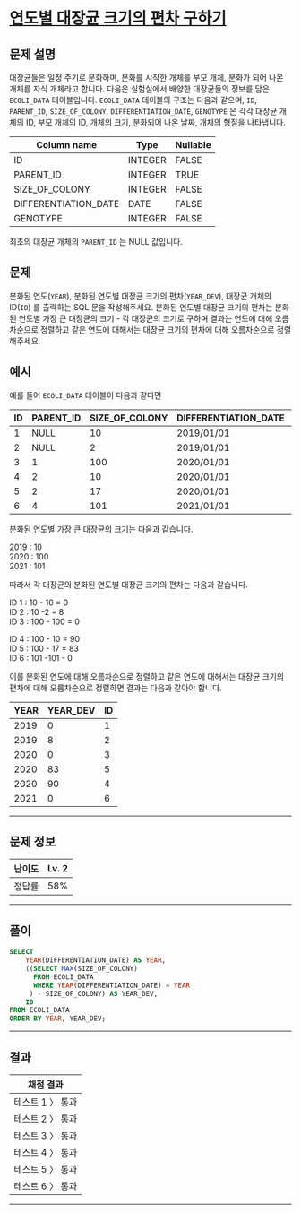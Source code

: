 # [연도별 대장균 크기의 편차 구하기](https://school.programmers.co.kr/learn/courses/30/lessons/299310)

## 문제 설명

대장균들은 일정 주기로 분화하며, 분화를 시작한 개체를 부모 개체, 분화가 되어 나온 개체를 자식 개체라고 합니다.
다음은 실험실에서 배양한 대장균들의 정보를 담은 `ECOLI_DATA` 테이블입니다. `ECOLI_DATA` 테이블의 구조는 다음과 같으며, `ID`, `PARENT_ID`, `SIZE_OF_COLONY`, `DIFFERENTIATION_DATE`, `GENOTYPE` 은 각각 대장균 개체의 ID, 부모 개체의 ID, 개체의 크기, 분화되어 나온 날짜, 개체의 형질을 나타냅니다.

| Column name          | Type    | Nullable |
| -------------------- | ------- | -------- |
| ID                   | INTEGER | FALSE    |
| PARENT_ID            | INTEGER | TRUE     |
| SIZE_OF_COLONY       | INTEGER | FALSE    |
| DIFFERENTIATION_DATE | DATE    | FALSE    |
| GENOTYPE             | INTEGER | FALSE    |

최초의 대장균 개체의 `PARENT_ID` 는 NULL 값입니다.

## 문제

분화된 연도(`YEAR`), 분화된 연도별 대장균 크기의 편차(`YEAR_DEV`), 대장균 개체의 ID(`ID`) 를 출력하는 SQL 문을 작성해주세요. 분화된 연도별 대장균 크기의 편차는 분화된 연도별 가장 큰 대장균의 크기 - 각 대장균의 크기로 구하며 결과는 연도에 대해 오름차순으로 정렬하고 같은 연도에 대해서는 대장균 크기의 편차에 대해 오름차순으로 정렬해주세요.

## 예시

예를 들어 `ECOLI_DATA` 테이블이 다음과 같다면

| ID  | PARENT_ID | SIZE_OF_COLONY | DIFFERENTIATION_DATE | GENOTYPE |
| --- | --------- | -------------- | -------------------- | -------- |
| 1   | NULL      | 10             | 2019/01/01           | 5        |
| 2   | NULL      | 2              | 2019/01/01           | 3        |
| 3   | 1         | 100            | 2020/01/01           | 4        |
| 4   | 2         | 10             | 2020/01/01           | 4        |
| 5   | 2         | 17             | 2020/01/01           | 6        |
| 6   | 4         | 101            | 2021/01/01           | 22       |

분화된 연도별 가장 큰 대장균의 크기는 다음과 같습니다.

2019 : 10  
2020 : 100  
2021 : 101

따라서 각 대장균의 분화된 연도별 대장균 크기의 편차는 다음과 같습니다.

ID 1 : 10 - 10 = 0  
ID 2 : 10 -2 = 8  
ID 3 : 100 - 100 = 0

ID 4 : 100 - 10 = 90  
ID 5 : 100 - 17 = 83  
ID 6 : 101 -101 - 0

이를 분화된 연도에 대해 오름차순으로 정렬하고 같은 연도에 대해서는 대장균 크기의 편차에 대해 오름차순으로 정렬하면 결과는 다음과 같아야 합니다.

| YEAR | YEAR_DEV | ID  |
| ---- | -------- | --- |
| 2019 | 0        | 1   |
| 2019 | 8        | 2   |
| 2020 | 0        | 3   |
| 2020 | 83       | 5   |
| 2020 | 90       | 4   |
| 2021 | 0        | 6   |

---

## 문제 정보

| 난이도 | Lv. 2 |
| ------ | ----- |
| 정답률 | 58%   |

---

## 풀이

```SQL
SELECT
    YEAR(DIFFERENTIATION_DATE) AS YEAR,
    ((SELECT MAX(SIZE_OF_COLONY)
      FROM ECOLI_DATA
      WHERE YEAR(DIFFERENTIATION_DATE) = YEAR
     ) - SIZE_OF_COLONY) AS YEAR_DEV,
    ID
FROM ECOLI_DATA
ORDER BY YEAR, YEAR_DEV;
```

---

## 결과

| 채점 결과        |
| ---------------- |
| 테스트 1 〉 통과 |
| 테스트 2 〉 통과 |
| 테스트 3 〉 통과 |
| 테스트 4 〉 통과 |
| 테스트 5 〉 통과 |
| 테스트 6 〉 통과 |

---
